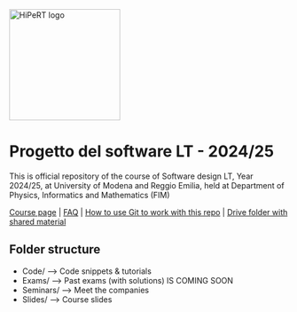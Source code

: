 <a href="https://hipert.unimore.it/" target="_blank">
<img alt="HiPeRT logo" src="https://hipert.unimore.it/wp-content/uploads/2021/06/HipertLab_logo2-1024x171.png" width=200">
</a>

# Progetto del software LT - 2024/25
<p>
This is official repository of the course of Software design LT, Year 2024/25, at University of Modena and Reggio Emilia, held at Department of Physics, Informatics and Mathematics (FIM)

<a href="http://hipert.unimore.it/people/paolob/pub/ProgSW/index.html" target="_blank">Course page</a> | <a href="FAQ.md" target="_blank">FAQ</a> |  <a href="Slides/01 - Collaborative tools.pdf" target="_blank">How to use Git to work with this repo</a>
 | <a href="https://drive.google.com/drive/folders/10KQnm2m4xVcu9Y_nwj3g8MmmC7c9o8zf?usp=drive_link">Drive folder with shared material</a>

</p>

## Folder structure

- Code/ --> Code snippets & tutorials
- Exams/ --> Past exams (with solutions) IS COMING SOON
- Seminars/ --> Meet the companies
- Slides/ --> Course slides
